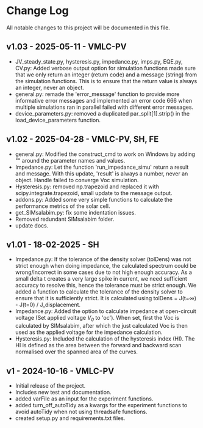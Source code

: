 Change Log
==========
All notable changes to this project will be documented in this file.

v1.03 - 2025-05-11 - VMLC-PV
------------------------------------
- JV_steady_state.py, hysteresis.py, impedance.py, imps.py, EQE.py, CV.py: Added verbose output option for simulation functions made sure that we only return an integer (return code) and a message (string) from the simulation functions. This is to ensure that the return value is always an integer, never an object.
- general.py: remade the 'error_message' function to provide more informative error messages and implemented an error code 666 when multiple simulations ran in parallel failed with different error messages.
- device_parameters.py: removed a duplicated par_split[1].strip() in the load_device_parameters function.


v1.02 - 2025-04-28 - VMLC-PV, SH, FE
------------------------------------
- general.py: Modified the construct_cmd to work on Windows by adding "" around the parameter names and values.
- Impedance.py: Let the function 'run_impedance_simu' return a result and message. With this update, 'result' is always a number, never an object. Handle failed to converge Voc simulation.
- Hysteresis.py: removed np.trapezoid and replaced it with scipy.integrate.trapezoid, small update to the message output.
- addons.py: Added some very simple functions to calculate the performance metrics of the solar cell. 
- get_SIMsalabim.py: fix some indentation issues.
- Removed redundant SIMsalabim folder.
- update docs.


v1.01 - 18-02-2025 - SH
------------------------
- Impedance.py: If the tolerance of the density solver (tolDens) was not strict enough when doing impedance, the calculated spectrum could be wrong/incorrect in some cases due to not high enough accuracy. As a small delta t creates a very large spike in current, we need sufficient accuracy to resolve this, hence the tolerance must be strict enough. We added a function to calculate the tolerance of the density solver to ensure that it is sufficiently strict. It is calculated using tolDens = J(t=∞) - J(t=0) / J_displacement.
- Impedance.py: Added the option to calculate impedance at open-circuit voltage (Set applied voltage *V<sub>0</sub>* to 'oc'). When set, first the Voc is calculated by SIMsalabim, after which the just calculated Voc is then used as the applied voltage for the impedance calculation.
- Hysteresis.py: Included the calculation of the hysteresis index (HI). The HI is defined as the area between the forward and backward scan normalised over the spanned area of the curves.


v1 - 2024-10-16 - VMLC-PV
--------------------------
- Initial release of the project.
- Includes new test and documentation.
- added varFile as an input for the experiment functions.
- added turn_off_autoTidy as a kwargs for the experiment functions to avoid autoTidy when not using threadsafe functions.
- created setup.py and requirements.txt files.